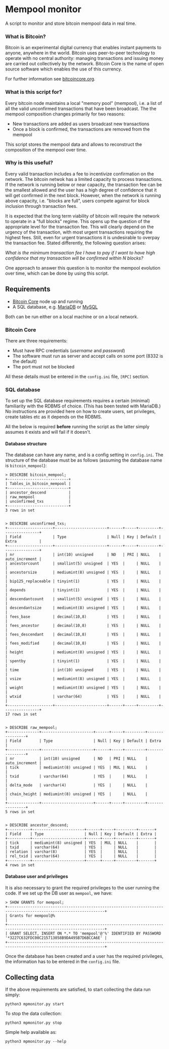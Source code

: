 Mempool monitor
==============

A script to monitor and store bitcoin mempool data in real time.


### What is Bitcoin?


Bitcoin is an experimental digital currency that enables instant payments to anyone, anywhere in the
world. Bitcoin uses peer-to-peer technology to operate with no central authority: managing
transactions and issuing money are carried out collectively by the network. Bitcoin Core is the name
of open source software which enables the use of this currency.

For further information see [bitcoincore.org](https://bitcoincore.ord).


### What is this script for?

Every bitcoin node maintains a local "memory pool" (mempool), i.e. a list of all the valid unconfirmed
transactions that have been broadcast. The the mempool composition changes primarily for two reasons:

* New transactions are added as users broadcast new transactions
* Once a block is confirmed, the transactions are removed from the mempool

This script stores the mempool data and allows to reconstruct the composition of the mempool over
time.


### Why is this useful?

Every valid transaction includes a fee to incentivize confirmation on the network. The bitcoin
netwok has a limited capacity to process transactions. If the network is running below or near
capacity, the transaction fee can be the smallest allowed and the user has a high degree of
confidence that it will get confirmed in the next block. However, when the network is running above
capacity, i.e. "blocks are full", users compete against for block inclusion through transaction
fees.

It is expected that the long term viability of bitcoin will require the network to operate in a
"full blocks" regime. This opens up the question of the appropriate level for the transaction
fee. This will clearly depend on the urgency of the transaction, with most urgent transactions
requiring the highest fees. Still, even for urgent transactions it is undesirable to overpay the
transaction fee. Stated differently, the following question arises:

*What is the minimum transaction fee I have to pay if I want to have high confidence that my
 transaction will be confirmed within N blocks?*


One approach to answer this question is to monitor the mempool evolution over time, which can be
done by using this script.


Requirements
------------

* [Bitcoin Core](https://github.com/bitcoin/bitcoin/) node up and running
* A SQL database, e.g. [MariaDB](https://mariadb.org/) or [MySQL](https://www.mysql.com/)


Both can be run either on a local machine or on a local network.



### Bitcoin Core

There are three requirements:

* Must have RPC credentials (*username* and *password*)
* The software must run as server and accept calls on some port (8332 is the default)
* The port must not be blocked


All these details must be entered in the ```config.ini``` file, ```[RPC]``` section.


### SQL database 

To set up the SQL database requirements requires a certain (minimal) familiarity with the RDBMS of
choice. (This has been tested with MariaDB.) No instructions are provided here on how to create
users, set privileges, create tables etc as it depends on the RDBMS.

All the below is required **before** running the script as the latter simply assumes it exists and
will fail if it doesn't.

#### Database structure


The database can have any name, and is a config setting in ```config.ini```. The structure of the
database must be as follows (assuming the database name is ```bitcoin_mempool```):

```
> DESCRIBE bitcoin_mempool;
+---------------------------+
| Tables_in_bitcoin_mempool |
+---------------------------+
| ancestor_descend          |
| raw_mempool               |
| unconfirmed_txs           |
+---------------------------+
3 rows in set


> DESCRIBE unconfirmed_txs;
+--------------------+-----------------------+------+-----+---------+----------------+
| Field              | Type                  | Null | Key | Default | Extra          |
+--------------------+-----------------------+------+-----+---------+----------------+
| nr                 | int(10) unsigned      | NO   | PRI | NULL    | auto_increment |
| ancestorcount      | smallint(5) unsigned  | YES  |     | NULL    |                |
| ancestorsize       | mediumint(8) unsigned | YES  |     | NULL    |                |
| bip125_replaceable | tinyint(1)            | YES  |     | NULL    |                |
| depends            | tinyint(1)            | YES  |     | NULL    |                |
| descendantcount    | smallint(5) unsigned  | YES  |     | NULL    |                |
| descendantsize     | mediumint(8) unsigned | YES  |     | NULL    |                |
| fees_base          | decimal(10,8)         | YES  |     | NULL    |                |
| fees_ancestor      | decimal(10,8)         | YES  |     | NULL    |                |
| fees_descendant    | decimal(10,8)         | YES  |     | NULL    |                |
| fees_modified      | decimal(10,8)         | YES  |     | NULL    |                |
| height             | mediumint(8) unsigned | YES  |     | NULL    |                |
| spentby            | tinyint(1)            | YES  |     | NULL    |                |
| time               | int(10) unsigned      | YES  |     | NULL    |                |
| vsize              | mediumint(8) unsigned | YES  |     | NULL    |                |
| weight             | mediumint(8) unsigned | YES  |     | NULL    |                |
| wtxid              | varchar(64)           | YES  |     | NULL    |                |
+--------------------+-----------------------+------+-----+---------+----------------+
17 rows in set 


> DESCRIBE raw_mempool;
+--------------+-----------------------+------+-----+---------+----------------+
| Field        | Type                  | Null | Key | Default | Extra          |
+--------------+-----------------------+------+-----+---------+----------------+
| nr           | int(10) unsigned      | NO   | PRI | NULL    | auto_increment |
| tick         | mediumint(8) unsigned | YES  | MUL | NULL    |                |
| txid         | varchar(64)           | YES  |     | NULL    |                |
| delta_mode   | varchar(4)            | YES  |     | NULL    |                |
| chain_height | mediumint(8) unsigned | YES  |     | NULL    |                |
+--------------+-----------------------+------+-----+---------+----------------+
5 rows in set


> DESCRIBE ancestor_descend;
+----------+-----------------------+------+-----+---------+-------+
| Field    | Type                  | Null | Key | Default | Extra |
+----------+-----------------------+------+-----+---------+-------+
| tick     | mediumint(8) unsigned | YES  | MUL | NULL    |       |
| txid     | varchar(64)           | YES  |     | NULL    |       |
| relation | varchar(8)            | YES  |     | NULL    |       |
| rel_txid | varchar(64)           | YES  |     | NULL    |       |
+----------+-----------------------+------+-----+---------+-------+
4 rows in set
```



#### Database user and privileges

It is also necessary to grant the required privileges to the user running the code. If we set up the
DB user as ```mempool```, we have:

```
> SHOW GRANTS for mempool;
+-----------------------------------------------------------------------------------------------------------------+
| Grants for mempool@%                                                                                            |
+-----------------------------------------------------------------------------------------------------------------+
| GRANT SELECT, INSERT ON *.* TO 'mempool'@'%' IDENTIFIED BY PASSWORD '*3227C632FDC00C215713058B9DA495B7D6BCCA6E' |
+-----------------------------------------------------------------------------------------------------------------+
```


Once the database has been created and a user has the required privileges, the information has to be
entered in the ```config.ini``` file.


Collecting data
---------------

If the above requirements are satisfied, to start collecting the data run simply:

```
python3 mpmonitor.py start
```

To stop the data collection:

```
python3 mpmonitor.py stop
```

Simple help available as:

```
python3 mpmonitor.py --help
```

